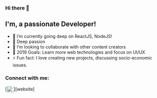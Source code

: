 ### Hi there 👋


## I'm, a passionate Developer!

- 🔭 I’m currently going deep on ReactJS, NodeJS!
- 🌱 Deep passion 
- 👯 I’m looking to collaborate with other content creators
- 🥅 2019 Goals: Learn more web technologies and focus on UI/UX
- ⚡ Fun fact: I love creating new projects, discussing socio-economic issues.

### Connect with me:

[<img align="center" alt="portfolio" width="22px" src="https://denilson87.netlify.app/"/>][website]
